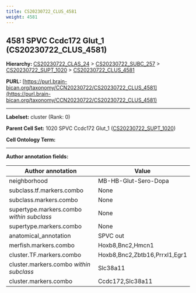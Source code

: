 ```yaml
---
title: CS20230722_CLUS_4581
weight: 4581
---
```

## 4581 SPVC Ccdc172 Glut_1 (CS20230722_CLUS_4581)
<b>Hierarchy: </b>
[CS20230722_CLAS_24](../CS20230722_CLAS_24) >
[CS20230722_SUBC_257](../CS20230722_SUBC_257) >
[CS20230722_SUPT_1020](../CS20230722_SUPT_1020) >
[CS20230722_CLUS_4581](../CS20230722_CLUS_4581)

**PURL:** [https://purl.brain-bican.org/taxonomy/CCN20230722/CS20230722_CLUS_4581](https://purl.brain-bican.org/taxonomy/CCN20230722/CS20230722_CLUS_4581)

---


**Labelset:** cluster (Rank: 0)

**Parent Cell Set:** 1020 SPVC Ccdc172 Glut_1 ([CS20230722_SUPT_1020](../CS20230722_SUPT_1020))



**Cell Ontology Term:** 

[MARKER GENES.]: #


---

[TRANSFERRED ANNOTATIONS.]: #


[AUTHOR ANNOTATION FIELDS.]: #


**Author annotation fields:**

| Author annotation | Value |
|-------------------|-------|
|neighborhood|MB-HB-Glut-Sero-Dopa|
|subclass.tf.markers.combo|None|
|subclass.markers.combo|None|
|supertype.markers.combo _within subclass_|None|
|supertype.markers.combo|None|
|anatomical_annotation|SPVC out|
|merfish.markers.combo|Hoxb8,Bnc2,Hmcn1|
|cluster.TF.markers.combo|Hoxb8,Bnc2,Zbtb16,Prrxl1,Egr1|
|cluster.markers.combo _within subclass_|Slc38a11|
|cluster.markers.combo|Ccdc172,Slc38a11|
